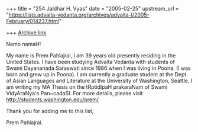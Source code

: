 +++
title = "254 Jaldhar H. Vyas"
date = "2005-02-25"
upstream_url = "https://lists.advaita-vedanta.org/archives/advaita-l/2005-February/014237.html"

+++
[Archive link](https://lists.advaita-vedanta.org/archives/advaita-l/2005-February/014237.html)

Namo namaH!

My name is Prem Pahlajrai, I am 39 years old presently residing in the
United States. I have been studying Advaita Vedanta with students of Swami
Dayananada Saraswati since 1986 when I was living in Poona. (I was born
and grew up in Poona). I am currently a graduate student at the Dept. of
Asian Languages and Literature at the University of Washington, Seattle. I
am writing my MA Thesis on the tRptidIpaH prakaraNam of Swami VidyAraNya's
Pan~cadaSI. For more details, please visit
http://students.washington.edu/prem/

Thank you for adding me to this list,


Prem Pahlajrai.


